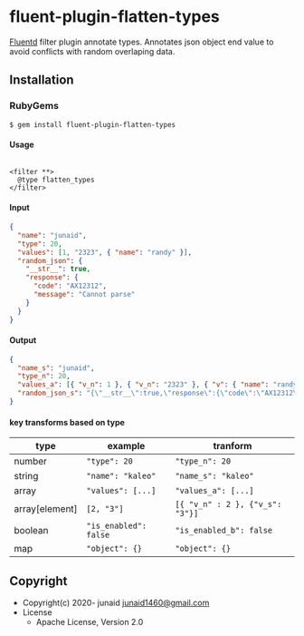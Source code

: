 # fluent-plugin-flatten-types

[Fluentd](https://fluentd.org/) filter plugin annotate types.
Annotates json object end value to avoid conflicts with random overlaping data.

## Installation

### RubyGems

```
$ gem install fluent-plugin-flatten-types
```

#### Usage

```

<filter **>
  @type flatten_types
</filter>
```

#### Input

```json
{
  "name": "junaid",
  "type": 20,
  "values": [1, "2323", { "name": "randy" }],
  "random_json": {
    "__str__": true,
    "response": {
      "code": "AX12312",
      "message": "Cannot parse"
    }
  }
}
```

#### Output

```json
{
  "name_s": "junaid",
  "type_n": 20,
  "values_a": [{ "v_n": 1 }, { "v_n": "2323" }, { "v": { "name": "randy" } }],
  "random_json_s": "{\"__str__\":true,\"response\":{\"code\":\"AX12312\",\"message\":\"Cannot parse\"}}"
}
```

#### key transforms based on type

| type           | example               | tranform                        |
| -------------- | --------------------- | ------------------------------- |
| number         | `"type": 20`          | `"type_n": 20`                  |
| string         | `"name": "kaleo"`     | `"name_s": "kaleo"`             |
| array          | `"values": [...]`     | `"values_a": [...]`             |
| array[element] | `[2, "3"]`            | `[{ "v_n" : 2 }, {"v_s": "3"}]` |
| boolean        | `"is_enabled": false` | `"is_enabled_b": false`         |
| map            | `"object": {}`        | `"object": {}`                  |

## Copyright

- Copyright(c) 2020- junaid junaid1460@gmail.com
- License
  - Apache License, Version 2.0

